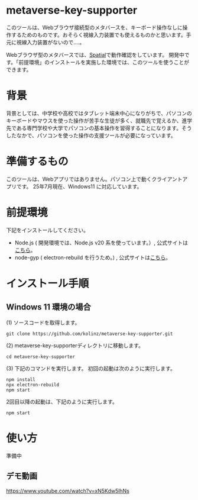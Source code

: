 # metaverse-key-supporter
このツールは、Webブラウザ接続型のメタバースを、キーボード操作なしに操作するためのものです。おそらく視線入力装置でも使えるものかと思います。手元に視線入力装置がないので....。

Webブラウザ型のメタバースでは、[Spatial](https://www.spatial.io/)で動作確認をしています。
開発中です。「前提環境」のインストールを実施した環境では、このツールを使うことができます。

# 背景
背景としては、中学校や高校ではタブレット端末中心になりがちで、パソコンのキーボードやマウスを使った操作が苦手な生徒が多く、就職先で覚えるか、進学先である専門学校や大学でパソコンの基本操作を習得することになります。そうしたなかで、パソコンを使った操作の支援ツールが必要になっています。

# 準備するもの
このツールは、Webアプリではありません。パソコン上で動くクライアントアプリです。
25年7月現在、Windows11 に対応しています。

# 前提環境
下記をインストールしてください。
- Node.js ( 開発環境では、Node.js v20 系を使っています。）, 公式サイトは[こちら](https://nodejs.org/ja)。
- node-gyp ( electron-rebuild を行うため。) , 公式サイトは[こちら](https://github.com/nodejs/node-gyp)。

# インストール手順
## Windows 11 環境の場合
(1) ソースコードを取得します。
```
git clone https://github.com/kolinz/metaverse-key-supporter.git
```
(2) metaverse-key-supporterディレクトリに移動します。
```
cd metaverse-key-supporter
```
(3) 下記のコマンドを実行します。
初回の起動は次のように実行します。
```
npm install
npx electron-rebuild
npm start
```
2回目以降の起動は、下記のように実行します。
```
npm start
```

# 使い方
準備中

## デモ動画
https://www.youtube.com/watch?v=xN5Kdw5lhNs
